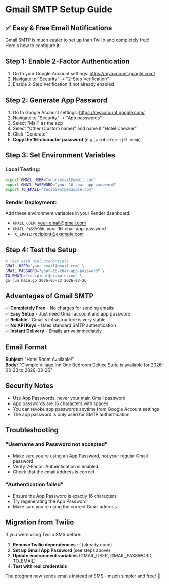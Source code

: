 # Gmail SMTP Setup Guide

## ✅ **Easy & Free Email Notifications**

Gmail SMTP is much easier to set up than Twilio and completely free! Here's how to configure it:

## **Step 1: Enable 2-Factor Authentication**

1. Go to your Google Account settings: https://myaccount.google.com/
2. Navigate to "Security" → "2-Step Verification"
3. Enable 2-Step Verification if not already enabled

## **Step 2: Generate App Password**

1. Go to Google Account settings: https://myaccount.google.com/
2. Navigate to "Security" → "App passwords"
3. Select "Mail" as the app
4. Select "Other (Custom name)" and name it "Hotel Checker"
5. Click "Generate"
6. **Copy the 16-character password** (e.g., `abcd efgh ijkl mnop`)

## **Step 3: Set Environment Variables**

### **Local Testing:**
```bash
export GMAIL_USER="your-email@gmail.com"
export GMAIL_PASSWORD="your-16-char-app-password"
export TO_EMAIL="recipient@example.com"
```

### **Render Deployment:**
Add these environment variables in your Render dashboard:
- `GMAIL_USER`: your-email@gmail.com
- `GMAIL_PASSWORD`: your-16-char-app-password  
- `TO_EMAIL`: recipient@example.com

## **Step 4: Test the Setup**

```bash
# Test with real credentials
GMAIL_USER="your-email@gmail.com" \
GMAIL_PASSWORD="your-16-char-app-password" \
TO_EMAIL="recipient@example.com" \
go run main.go 2026-03-23 2026-03-26
```

## **Advantages of Gmail SMTP**

✅ **Completely Free** - No charges for sending emails  
✅ **Easy Setup** - Just need Gmail account and app password  
✅ **Reliable** - Gmail's infrastructure is very stable  
✅ **No API Keys** - Uses standard SMTP authentication  
✅ **Instant Delivery** - Emails arrive immediately  

## **Email Format**

**Subject:** "Hotel Room Available!"  
**Body:** "Olympic Village Inn One Bedroom Deluxe Suite is available for 2026-03-23 to 2026-03-26"

## **Security Notes**

- Use App Passwords, never your main Gmail password
- App passwords are 16 characters with spaces
- You can revoke app passwords anytime from Google Account settings
- The app password is only used for SMTP authentication

## **Troubleshooting**

### **"Username and Password not accepted"**
- Make sure you're using an App Password, not your regular Gmail password
- Verify 2-Factor Authentication is enabled
- Check that the email address is correct

### **"Authentication failed"**
- Ensure the App Password is exactly 16 characters
- Try regenerating the App Password
- Make sure you're using the correct Gmail address

## **Migration from Twilio**

If you were using Twilio SMS before:

1. **Remove Twilio dependencies** ✅ (already done)
2. **Set up Gmail App Password** (see steps above)
3. **Update environment variables** (GMAIL_USER, GMAIL_PASSWORD, TO_EMAIL)
4. **Test with real credentials**

The program now sends emails instead of SMS - much simpler and free! 🎉

